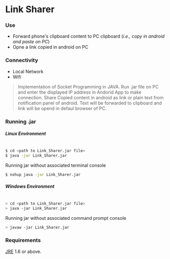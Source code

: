 # Link Sharer

### Use

  - Forward phone's clipboard content to PC clipboard (*i.e., copy in android and paste on PC*)
  - Opne a link copied in android on PC

### Connectivity
 - Local Network
 - Wifi

> Implementation  of Socket Programming in JAVA.
> Run .jar file on PC and enter the displayed IP address in Andorid App to make connection.
> Share Copied content in android as link or plain text from notification panel of android.
> Text will be forwarded to clipboard and link will be opend in defaul browser of PC.
  

### Running .jar

##### Linux Environment
#
```sh
$ cd <path to Link_Sharer.jar file>
$ java -jar Link_Sharer.jar
```
Running jar without associated terminal console
```sh
$ nohup java -jar Link_Sharer.jar
```



##### Windows Environment
#
```sh
> cd <path to Link_Sharer.jar file>
> java -jar Link_Sharer.jar
```
Running jar without associated command prompt console
```sh
> javaw -jar Link_Sharer.jar
```
### Requirements

[JRE](http://www.oracle.com/technetwork/java/javase/downloads/jdk8-downloads-2133151.html) 1.6 or above.
